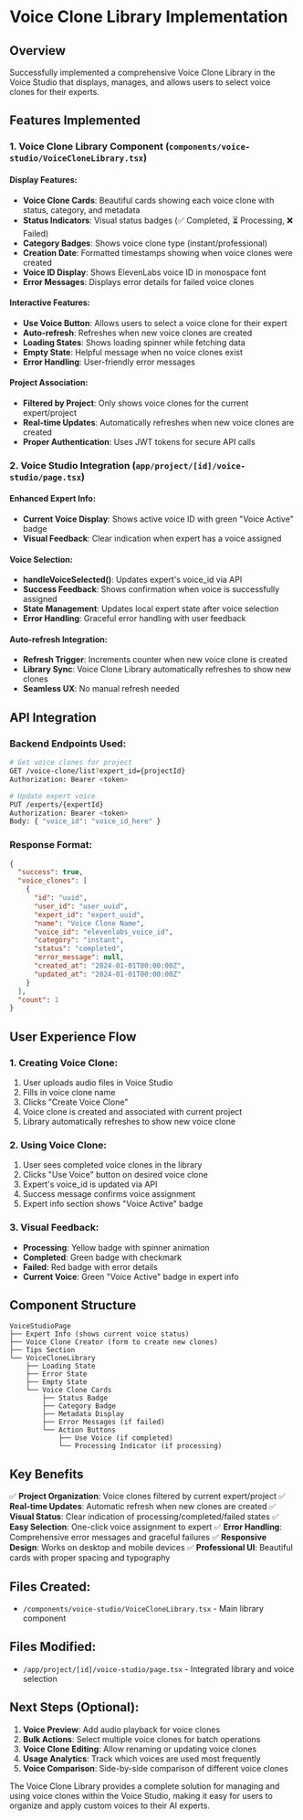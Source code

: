 # Voice Clone Library Implementation

## Overview
Successfully implemented a comprehensive Voice Clone Library in the Voice Studio that displays, manages, and allows users to select voice clones for their experts.

## Features Implemented

### 1. Voice Clone Library Component (`components/voice-studio/VoiceCloneLibrary.tsx`)

#### **Display Features:**
- **Voice Clone Cards**: Beautiful cards showing each voice clone with status, category, and metadata
- **Status Indicators**: Visual status badges (✅ Completed, ⏳ Processing, ❌ Failed)
- **Category Badges**: Shows voice clone type (instant/professional)
- **Creation Date**: Formatted timestamps showing when voice clones were created
- **Voice ID Display**: Shows ElevenLabs voice ID in monospace font
- **Error Messages**: Displays error details for failed voice clones

#### **Interactive Features:**
- **Use Voice Button**: Allows users to select a voice clone for their expert
- **Auto-refresh**: Refreshes when new voice clones are created
- **Loading States**: Shows loading spinner while fetching data
- **Empty State**: Helpful message when no voice clones exist
- **Error Handling**: User-friendly error messages

#### **Project Association:**
- **Filtered by Project**: Only shows voice clones for the current expert/project
- **Real-time Updates**: Automatically refreshes when new voice clones are created
- **Proper Authentication**: Uses JWT tokens for secure API calls

### 2. Voice Studio Integration (`app/project/[id]/voice-studio/page.tsx`)

#### **Enhanced Expert Info:**
- **Current Voice Display**: Shows active voice ID with green "Voice Active" badge
- **Visual Feedback**: Clear indication when expert has a voice assigned

#### **Voice Selection:**
- **handleVoiceSelected()**: Updates expert's voice_id via API
- **Success Feedback**: Shows confirmation when voice is successfully assigned
- **State Management**: Updates local expert state after voice selection
- **Error Handling**: Graceful error handling with user feedback

#### **Auto-refresh Integration:**
- **Refresh Trigger**: Increments counter when new voice clone is created
- **Library Sync**: Voice Clone Library automatically refreshes to show new clones
- **Seamless UX**: No manual refresh needed

## API Integration

### Backend Endpoints Used:
```bash
# Get voice clones for project
GET /voice-clone/list?expert_id={projectId}
Authorization: Bearer <token>

# Update expert voice
PUT /experts/{expertId}
Authorization: Bearer <token>
Body: { "voice_id": "voice_id_here" }
```

### Response Format:
```json
{
  "success": true,
  "voice_clones": [
    {
      "id": "uuid",
      "user_id": "user_uuid",
      "expert_id": "expert_uuid",
      "name": "Voice Clone Name",
      "voice_id": "elevenlabs_voice_id",
      "category": "instant",
      "status": "completed",
      "error_message": null,
      "created_at": "2024-01-01T00:00:00Z",
      "updated_at": "2024-01-01T00:00:00Z"
    }
  ],
  "count": 1
}
```

## User Experience Flow

### 1. Creating Voice Clone:
1. User uploads audio files in Voice Studio
2. Fills in voice clone name
3. Clicks "Create Voice Clone"
4. Voice clone is created and associated with current project
5. Library automatically refreshes to show new voice clone

### 2. Using Voice Clone:
1. User sees completed voice clones in the library
2. Clicks "Use Voice" button on desired voice clone
3. Expert's voice_id is updated via API
4. Success message confirms voice assignment
5. Expert info section shows "Voice Active" badge

### 3. Visual Feedback:
- **Processing**: Yellow badge with spinner animation
- **Completed**: Green badge with checkmark
- **Failed**: Red badge with error details
- **Current Voice**: Green "Voice Active" badge in expert info

## Component Structure

```
VoiceStudioPage
├── Expert Info (shows current voice status)
├── Voice Clone Creator (form to create new clones)
├── Tips Section
└── VoiceCloneLibrary
    ├── Loading State
    ├── Error State
    ├── Empty State
    └── Voice Clone Cards
        ├── Status Badge
        ├── Category Badge
        ├── Metadata Display
        ├── Error Messages (if failed)
        └── Action Buttons
            ├── Use Voice (if completed)
            └── Processing Indicator (if processing)
```

## Key Benefits

✅ **Project Organization**: Voice clones filtered by current expert/project
✅ **Real-time Updates**: Automatic refresh when new clones are created
✅ **Visual Status**: Clear indication of processing/completed/failed states
✅ **Easy Selection**: One-click voice assignment to expert
✅ **Error Handling**: Comprehensive error messages and graceful failures
✅ **Responsive Design**: Works on desktop and mobile devices
✅ **Professional UI**: Beautiful cards with proper spacing and typography

## Files Created:
- `/components/voice-studio/VoiceCloneLibrary.tsx` - Main library component

## Files Modified:
- `/app/project/[id]/voice-studio/page.tsx` - Integrated library and voice selection

## Next Steps (Optional):
1. **Voice Preview**: Add audio playback for voice clones
2. **Bulk Actions**: Select multiple voice clones for batch operations
3. **Voice Clone Editing**: Allow renaming or updating voice clones
4. **Usage Analytics**: Track which voices are used most frequently
5. **Voice Comparison**: Side-by-side comparison of different voice clones

The Voice Clone Library provides a complete solution for managing and using voice clones within the Voice Studio, making it easy for users to organize and apply custom voices to their AI experts.
